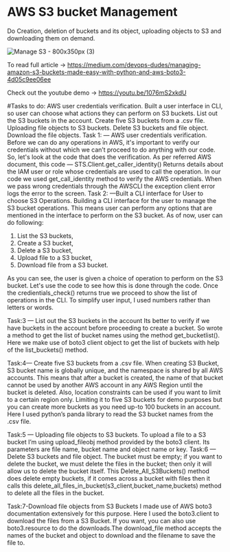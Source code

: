 # AWS S3 bucket Management
Do Creation, deletion of buckets and its object, uploading objects to S3 and downloading them on demand.

![Manage S3 - 800x350px (3)](https://github.com/joey1089/Manage_S3/assets/90427049/47aa75c2-db25-46e4-b1bf-3466e26ae8b7)

To read full article -> https://medium.com/devops-dudes/managing-amazon-s3-buckets-made-easy-with-python-and-aws-boto3-4d05c9ee06ee


Check out the youtube demo -> https://youtu.be/1076mS2xkdU

#Tasks to do:
AWS user credentials verification.
Built a user interface in CLI, so user can choose what actions they can perform on S3 buckets.
List out the S3 buckets in the account.
Create five S3 buckets from a .csv file.
Uploading file objects to S3 buckets.
Delete S3 buckets and file object.
Download the file objects.
Task 1: — AWS user credentials verification.
Before we can do any operations in AWS, it's important to verify our credentials without which we can’t proceed to do anything with our code. So, let's look at the code that does the verification. 
As per referred AWS document, this code — STS.Client.get_caller_identity()
Returns details about the IAM user or role whose credentials are used to call the operation. In our code we used get_call_identity method to verify the AWS credentials. When we pass wrong credentials through the AWSCLI the exception client error logs the error to the screen.
Task 2: —Built a CLI interface for User to choose S3 Operations.
Building a CLI interface for the user to manage the S3 bucket operations. This means user can perform any options that are mentioned in the interface to perform on the S3 bucket. As of now, user can do following:
1. List the S3 buckets,
2. Create a S3 bucket,
3. Delete a S3 bucket,
4. Upload file to a S3 bucket,
5. Download file from a S3 bucket.

As you can see, the user is given a choice of operation to perform on the S3 bucket. Let's use the code to see how this is done through the code. Once the credientials_check() returns true we proceed to show the list of operations in the CLI. To simplify user input, I used numbers rather than letters or words.


Task:3 — List out the S3 buckets in the account
Its better to verify if we have buckets in the account before proceeding to create a bucket. So wrote a method to get the list of bucket names using the method get_bucketlist(). Here we make use of boto3 client object to get the list of buckets with help of the list_buckets() method.


Task:4— Create five S3 buckets from a .csv file.
When creating S3 Bucket, S3 bucket name is globally unique, and the namespace is shared by all AWS accounts. This means that after a bucket is created, the name of that bucket cannot be used by another AWS account in any AWS Region until the bucket is deleted. Also, location constraints can be used if you want to limit to a certain region only. Limiting it to five S3 buckets for demo purposes but you can create more buckets as you need up-to 100 buckets in an account. Here I used python’s panda library to read the S3 bucket names from the .csv file.


Task:5 — Uploading file objects to S3 buckets.
To upload a file to a S3 bucket I’m using upload_fileobj method provided by the boto3 client. Its parameters are file name, bucket name and object name or key.
Task:6 — Delete S3 buckets and file object.
The bucket must be empty; if you want to delete the bucket, we must delete the files in the bucket; then only it will allow us to delete the bucket itself.
This Delete_All_S3Buckets() method does delete empty buckets, if it comes across a bucket with files then it calls this delete_all_files_in_bucket(s3_client,bucket_name,buckets) method to delete all the files in the bucket.


Task:7-Download file objects from S3 Buckets
I made use of AWS boto3 documentation extensively for this purpose. Here I used the boto3.client to download the files from a S3 Bucket. If you want, you can also use boto3.resource to do the downloads.The download_file method accepts the names of the bucket and object to download and the filename to save the file to.




